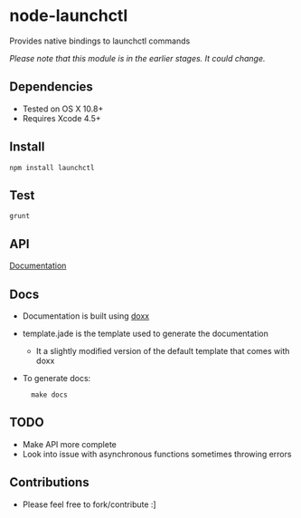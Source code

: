 # node-launchctl

Provides native bindings to launchctl commands

*Please note that this module is in the earlier stages. It could change.*

## Dependencies

- Tested on OS X 10.8+
- Requires Xcode 4.5+

## Install

    npm install launchctl

## Test

    grunt

## API

 [Documentation](http://evanlucas.github.io/node-launchctl)

## Docs

- Documentation is built using [doxx](https://github.com/FGRibreau/doxx)
- template.jade is the template used to generate the documentation
  - It a slightly modified version of the default template that comes with doxx
- To generate docs:

        make docs


## TODO

- Make API more complete
- Look into issue with asynchronous functions sometimes throwing errors

## Contributions
- Please feel free to fork/contribute :]

